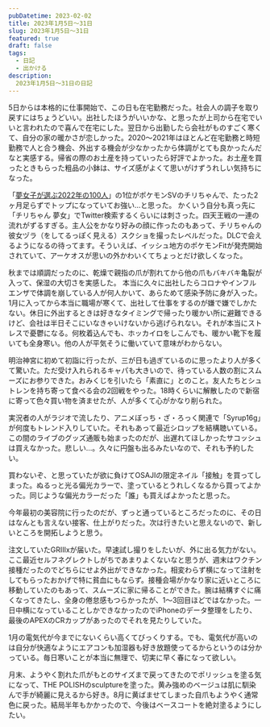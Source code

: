 ```yaml
---
pubDatetime: 2023-02-02
title: 2023年1月5日〜31日
slug: 2023年1月5日〜31日
featured: true
draft: false
tags:
  - 日記
  - 出かける
description:
  2023年1月5日〜31日の日記
---
```


5日からは本格的に仕事開始で、この日も在宅勤務だった。社会人の調子を取り戻すにはちょうどいい。出社したほうがいいかな、と思ったが上司から在宅でいいと言われたので喜んで在宅にした。翌日から出勤したら会社がものすごく寒くて、自分の家の暖かさが恋しかった。2020〜2021年はほとんど在宅勤務と時短勤務で人と合う機会、外出する機会が少なかったから体調がとても良かったんだなと実感する。帰省の際のお土産を持っていったら好評でよかった。お土産を買ったときもらった粗品の小鉢は、サイズ感がよくて思いがけずうれしい気持ちになった。

「<a href="https://note.com/_ui12/n/n7223bddce719#15de80c3-a68d-427a-a368-2c1b634c72d4">夢女子が選ぶ2022年の100人</a>」の1位がポケモンSVのチリちゃんで、たった2ヶ月足らずでトップになっていてお強い…と思った。
かくいう自分も真っ先に「チリちゃん 夢女」でTwitter検索するくらいには刺さった。四天王戦の一連の流れがずるすぎる。主人公をかなり好みの顔に作ったのもあって、チリちゃんの彼女ヅラ（をしてるっぽく見える）スクショを撮ったレベルだった。DLCで会えるようになるの待ってます。そういえば、イッシュ地方のポケモンFitが発売開始されていて、アーケオスが思いの外かわいくてちょっとだけ欲しくなった。

秋までは順調だったのに、乾燥で親指の爪が割れてから他の爪もバキバキ亀裂が入って、保湿の大切さを実感した。  本当に久々に出社したらコロナやインフルエンザで体調を崩している人が何人かいて、あらためて感染予防に身が入った。1月に入ってから本当に職場が寒くて、出社して仕事をするのが嫌で嫌でしかたない。休日に外出するときは好きなタイミングで帰ったり暖かい所に避難できるけど、会社は半日そこにいなきゃいけないから逃げられない。それが本当にストレスで憂鬱になる。何枚着込んでも、ホッカイロをしこんでも、暖かい靴下を履いても全身寒い。他の人が平気そうに働いていて意味がわからない。

明治神宮に初めて初詣に行ったが、三が日も過ぎているのに思ったより人が多くて驚いた。ただ受け入れられるキャパも大きいので、待っている人数の割にスムーズにお参りできた。おみくじを引いたら「素直に」とのこと。友人たちとシュトレンを持ち寄って食べる会の2回戦をやった。18時くらいに解散したので新宿に寄って色々買い物を済ませたが、人が多くて心がかなり削られた。

実況者の人がラジオで流したり、アニメぼっち・ざ・ろっく関連で「Syrup16g」が何度もトレンド入りしていた。それもあって最近シロップを結構聴いている。この間のライブのグッズ通販も始まったのだが、出遅れてほしかったサコッシュは買えなかった。悲しい…。久々に円盤も出るみたいなので、それも予約したい。

買わないぞ、と思っていたが欲に負けてOSAJIの限定ネイル「接触」を買ってしまった。ぬるっと光る偏光カラーで、塗っているとうれしくなるから買ってよかった。同じような偏光カラーだった「誰」も買えばよかったと思った。

今年最初の美容院に行ったのだが、ずっと通っているところだったのに、その日はなんとも言えない接客、仕上がりだった。次は行きたいと思えないので、新しいところを開拓しようと思う。

注文していたGRⅢxが届いた。早速試し撮りをしたいが、外に出る気力がない。ここ最近セルフネグレクトしがちであまりよくないなと思うが、週末はワクチン接種だったのでどちらにせよ外出ができなかった。相変わらず横になって注射をしてもらったおかげで特に貧血にもならず。接種会場がかなり家に近いところに移動していたのもあって、スムーズに家に帰ることができた。腕は結構すぐに痛くなってきたし、全身の倦怠感もつらかったが、1〜3回目ほどではなかった。一日中横になっていることしかできなかったのでiPhoneのデータ整理をしたり、最後のAPEXのCRカップがあったのでそれを見たりしていた。

1月の電気代が今までにないくらい高くてびっくりする。でも、電気代が高いのは自分が快適なようにエアコンも加湿器も好き放題使ってるからというのは分かっている。毎日寒いことが本当に無理で、切実に早く春になって欲しい。

月末、ようやく割れた爪がもとのサイズまで戻ってきたのでポリッシュを塗る気になって、THE POLISHのsculptureを塗った。黄み強めのベージュは肌に馴染んで手が綺麗に見えるから好き。8月に黄ばませてしまった自爪もようやく通常色に戻った。結局半年もかかったので、今後はベースコートを絶対塗るようにしたい。